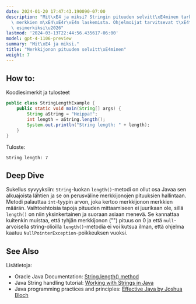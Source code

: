 ```yaml
---
date: 2024-01-20 17:47:43.190090-07:00
description: "Mit\xE4 ja miksi? Stringin pituuden selvitt\xE4minen tarkoittaa merkkijonon\
  \ merkkien m\xE4\xE4r\xE4n laskemista. Ohjelmoijat tarvitsevat t\xE4t\xE4 toimintoa\
  \ esimerkiksi\u2026"
lastmod: '2024-03-13T22:44:56.435617-06:00'
model: gpt-4-1106-preview
summary: "Mit\xE4 ja miksi."
title: "Merkkijonon pituuden selvitt\xE4minen"
weight: 7
---
```


## How to:
Koodiesimerkit ja tulosteet

```java
public class StringLengthExample {
    public static void main(String[] args) {
        String aString = "Heippa!";
        int length = aString.length();
        System.out.println("String length: " + length);
    }
}
```

Tuloste:

```
String length: 7
```

## Deep Dive
Sukellus syvyyksiin: `String`-luokan `length()`-metodi on ollut osa Javaa sen alkuajoista lähtien ja se on perusväline merkkijonojen pituuksien hallintaan. Metodi palauttaa `int`-tyypin arvon, joka kertoo merkkijonon merkkien määrän. Vaihtoehtoisia tapoja pituuden mittaamiseen ei juurikaan ole, sillä `length()` on niin yksinkertainen ja suoraan asiaan menevä. Se kannattaa kuitenkin muistaa, että tyhjän merkkijonon ("") pituus on 0 ja että `null`-arvoisella string-olioilla `length()`-metodia ei voi kutsua ilman, että ohjelma kaatuu `NullPointerException`-poikkeuksen vuoksi.

## See Also
Lisätietoja:

- Oracle Java Documentation: [String.length() method](https://docs.oracle.com/en/java/javase/17/docs/api/java.base/java/lang/String.html#length())
- Java String handling tutorial: [Working with Strings in Java](https://www.baeldung.com/java-string)
- Java programming practices and principles: [Effective Java by Joshua Bloch](https://www.pearson.com/us/higher-education/program/Bloch-Effective-Java-3rd-Edition/PGM334834.html)
